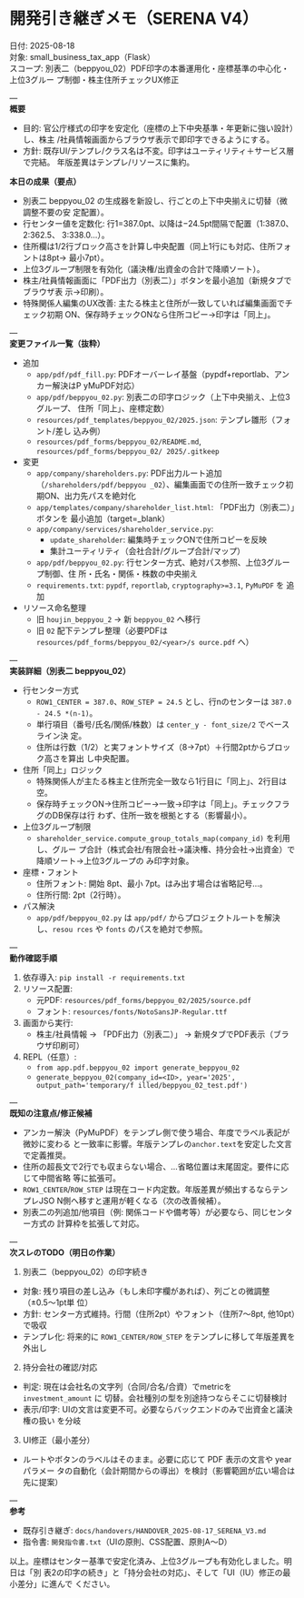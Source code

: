 # 開発引き継ぎメモ（SERENA V4）

日付: 2025-08-18  
対象: small_business_tax_app（Flask）  
スコープ: 別表二（beppyou_02）PDF印字の本番運用化・座標基準の中心化・上位3グルー
プ制御・株主住所チェックUX修正

—  
**概要**
- 目的: 官公庁様式の印字を安定化（座標の上下中央基準・年更新に強い設計）し、株主
/社員情報画面からブラウザ表示で即印字できるようにする。
- 方針: 既存UI/テンプレ/クラス名は不変。印字はユーティリティ＋サービス層で完結。
年版差異はテンプレ/リソースに集約。

**本日の成果（要点）**
- 別表二 beppyou_02 の生成器を新設し、行ごとの上下中央揃えに切替（微調整不要の安
定配置）。
- 行センター値を定数化: 行1=387.0pt、以降は−24.5pt間隔で配置（1:387.0、2:362.5、
3:338.0…）。
- 住所欄は1/2行ブロック高さを計算し中央配置（同上1行にも対応、住所フォントは8pt→
最小7pt）。
- 上位3グループ制限を有効化（議決権/出資金の合計で降順ソート）。
- 株主/社員情報画面に「PDF出力（別表二）」ボタンを最小追加（新規タブでブラウザ表
示→印刷）。
- 特殊関係人編集のUX改善: 主たる株主と住所が一致していれば編集画面でチェック初期
ON、保存時チェックONなら住所コピー→印字は「同上」。

—  
**変更ファイル一覧（抜粋）**
- 追加
  - `app/pdf/pdf_fill.py`: PDFオーバーレイ基盤（pypdf+reportlab、アンカー解決はP
yMuPDF対応）
  - `app/pdf/beppyou_02.py`: 別表二の印字ロジック（上下中央揃え、上位3グループ、
住所「同上」、座標定数）
  - `resources/pdf_templates/beppyou_02/2025.json`: テンプレ雛形（フォント/差し
込み例）
  - `resources/pdf_forms/beppyou_02/README.md`, `resources/pdf_forms/beppyou_02/
2025/.gitkeep`
- 変更
  - `app/company/shareholders.py`: PDF出力ルート追加（`/shareholders/pdf/beppyou
_02`）、編集画面での住所一致チェック初期ON、出力先パスを絶対化
  - `app/templates/company/shareholder_list.html`: 「PDF出力（別表二）」ボタンを
最小追加（target=_blank）
  - `app/company/services/shareholder_service.py`: 
    - `update_shareholder`: 編集時チェックONで住所コピーを反映
    - 集計ユーティリティ（会社合計/グループ合計/マップ）
  - `app/pdf/beppyou_02.py`: 行センター方式、絶対パス参照、上位3グループ制御、住
所・氏名・関係・株数の中央揃え
  - `requirements.txt`: `pypdf`, `reportlab`, `cryptography>=3.1`, `PyMuPDF` を
追加
- リソース命名整理
  - 旧 `houjin_beppyou_2` → 新 `beppyou_02` へ移行
  - 旧 `02` 配下テンプレ整理（必要PDFは `resources/pdf_forms/beppyou_02/<year>/s
ource.pdf` へ）

—  
**実装詳細（別表二 beppyou_02）**
- 行センター方式
  - `ROW1_CENTER = 387.0`、`ROW_STEP = 24.5` とし、行nのセンターは `387.0 - 24.5
*(n-1)`。
  - 単行項目（番号/氏名/関係/株数）は `center_y - font_size/2` でベースライン決
定。
  - 住所は行数（1/2）と実フォントサイズ（8→7pt）＋行間2ptからブロック高さを算出
し中央配置。
- 住所「同上」ロジック
  - 特殊関係人が主たる株主と住所完全一致なら1行目に「同上」、2行目は空。
  - 保存時チェックON→住所コピー→一致→印字は「同上」。チェックフラグのDB保存は行
わず、住所一致を根拠とする（影響最小）。
- 上位3グループ制限
  - `shareholder_service.compute_group_totals_map(company_id)` を利用し、グルー
プ合計（株式会社/有限会社→議決権、持分会社→出資金）で降順ソート→上位3グループの
み印字対象。
- 座標・フォント
  - 住所フォント: 開始 8pt、最小 7pt。はみ出す場合は省略記号…。
  - 住所行間: 2pt（2行時）。
- パス解決
  - `app/pdf/beppyou_02.py` は `app/pdf/` からプロジェクトルートを解決し、`resou
rces` や `fonts` のパスを絶対で参照。

—  
**動作確認手順**
1) 依存導入: `pip install -r requirements.txt`
2) リソース配置:
   - 元PDF: `resources/pdf_forms/beppyou_02/2025/source.pdf`
   - フォント: `resources/fonts/NotoSansJP-Regular.ttf`
3) 画面から実行:
   - 株主/社員情報 → 「PDF出力（別表二）」 → 新規タブでPDF表示（ブラウザ印刷可）
4) REPL（任意）:
   - `from app.pdf.beppyou_02 import generate_beppyou_02`
   - `generate_beppyou_02(company_id=<ID>, year='2025', output_path='temporary/f
illed/beppyou_02_test.pdf')`

—  
**既知の注意点/修正候補**
- アンカー解決（PyMuPDF）をテンプレ側で使う場合、年度でラベル表記が微妙に変わる
と一致率に影響。年版テンプレの`anchor.text`を安定した文言で定義推奨。
- 住所の超長文で2行でも収まらない場合、…省略位置は末尾固定。要件に応じて中間省略
等に拡張可。
- `ROW1_CENTER`/`ROW_STEP` は現在コード内定数。年版差異が頻出するならテンプレJSO
N側へ移すと運用が軽くなる（次の改善候補）。
- 別表二の列追加/他項目（例: 関係コードや備考等）が必要なら、同じセンター方式の
計算枠を拡張して対応。

—  
**次スレのTODO（明日の作業）**
1) 別表二（beppyou_02）の印字続き
- 対象: 残り項目の差し込み（もし未印字欄があれば）、列ごとの微調整（±0.5〜1pt単
位）
- 方針: センター方式維持。行間（住所2pt）やフォント（住所7〜8pt, 他10pt）で吸収
- テンプレ化: 将来的に `ROW1_CENTER/ROW_STEP` をテンプレに移して年版差異を外出し

2) 持分会社の確認/対応
- 判定: 現在は会社名の文字列（合同/合名/合資）でmetricを `investment_amount` に
切替。会社種別の型を別途持つならそこに切替検討
- 表示/印字: UIの文言は変更不可。必要ならバックエンドのみで出資金と議決権の扱い
を分岐

3) UI修正（最小差分）
- ルートやボタンのラベルはそのまま。必要に応じて PDF 表示の文言や year パラメー
タの自動化（会計期間からの導出）を検討（影響範囲が広い場合は先に提案）

—  
**参考**
- 既存引き継ぎ: `docs/handovers/HANDOVER_2025-08-17_SERENA_V3.md`
- 指令書: `開発指令書.txt`（UIの原則、CSS配置、原則A〜D）

以上。座標はセンター基準で安定化済み、上位3グループも有効化しました。明日は「別
表2の印字の続き」と「持分会社の対応」、そして「UI（IU）修正の最小差分」に進んで
ください。
